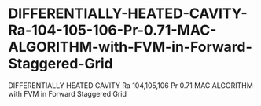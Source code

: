 # DIFFERENTIALLY-HEATED-CAVITY-Ra-104-105-106-Pr-0.71-MAC-ALGORITHM-with-FVM-in-Forward-Staggered-Grid
DIFFERENTIALLY HEATED CAVITY Ra 104,105,106 Pr 0.71 MAC ALGORITHM with FVM in Forward Staggered Grid
